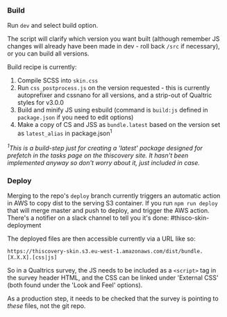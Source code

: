 ### Build

Run `dev` and select build option.

The script will clarify which version you want built (although remember JS changes will already have been made in dev - roll back `/src` if necessary), or you can build all versions.

Build recipe is currently:

1. Compile SCSS into `skin.css`
2. Run `css_postprocess.js` on the version requested - this is currently autoprefixer and cssnano for all versions, and a strip-out of Qualtric styles for v3.0.0
3. Build and minify JS using esbuild (command is `build:js` defined in `package.json` if you need to edit options)
4. Make a copy of CS and JSS as `bundle.latest` based on the version set as `latest_alias` in package.json<sup>1</sup>

_<sup>1</sup>This is a build-step just for creating a 'latest' package designed for prefetch in the tasks page on the thiscovery site. It hasn't been implemented anyway so don't worry about it, just included in case._

### Deploy

Merging to the repo's `deploy` branch currently triggers an automatic action in AWS to copy dist to the serving S3 container.  If you run `npm run deploy` that will merge master and push to deploy, and trigger the AWS action.  There's a notifier on a slack channel to tell you it's done: #thisco-skin-deployment

The deployed files are then accessible currently via a URL like so:

`https://thiscovery-skin.s3.eu-west-1.amazonaws.com/dist/bundle.[X.X.X].[css|js]`

So in a Qualtrics survey, the JS needs to be included as a `<script>` tag in the survey header HTML, and the CSS can be linked under 'External CSS' (both found under the 'Look and Feel' options).  

As a production step, it needs to be checked that the survey is pointing to _these_ files, not the git repo.